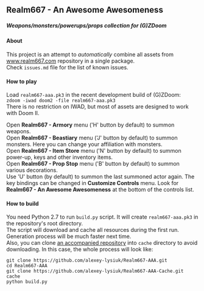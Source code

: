 ## Realm667 - An Awesome Awesomeness
##### Weapons/monsters/powerups/props collection for (G)ZDoom
#### About

This project is an attempt to _automatically_ combine all assets from www.realm667.com repository in a single package.  
Check `issues.md` file for the list of known issues.

#### How to play

Load `realm667-aaa.pk3` in the recent development build of (G)ZDoom:  
`zdoom -iwad doom2 -file realm667-aaa.pk3`  
There is no restriction on IWAD, but most of assets are designed to work with Doom II.  
  
Open **Realm667 - Armory** menu ('H' button by default) to summon weapons.  
Open **Realm667 - Beastiary** menu ('J' button by default) to summon monsters. Here you can change your affiliation with monsters.  
Open **Realm667 - Item Store** menu ('N' button by default) to summon power-up, keys and other inventory items.  
Open **Realm667 - Prop Stop** menu ('B' button by default) to summon various decorations.  
Use 'U' button (by default) to summon the last summoned actor again.
The key bindings can be changed in **Customize Controls** menu. Look for **Realm667 - An Awesome Awesomeness** at the bottom of the controls list.


#### How to build

You need Python 2.7 to run `build.py` script. It will create `realm667-aaa.pk3` in the repository's root directory.  
The script will download and cache all resources during the first run. Generation process will be much faster next time.  
Also, you can clone [an accompanied repository](https://github.com/alexey-lysiuk/Realm667-AAA-Cache) into `cache` directory to avoid downloading. In this case, the whole process will look like:
```
git clone https://github.com/alexey-lysiuk/Realm667-AAA.git
cd Realm667-AAA
git clone https://github.com/alexey-lysiuk/Realm667-AAA-Cache.git cache
python build.py
```
